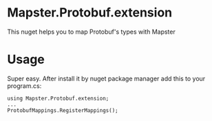 # Mapster.Protobuf.extension
This nuget helps you to map Protobuf's types with Mapster
# Usage
Super easy. After install it by nuget package manager add this to your program.cs:


```
using Mapster.Protobuf.extension;
...
ProtobufMappings.RegisterMappings();
```
